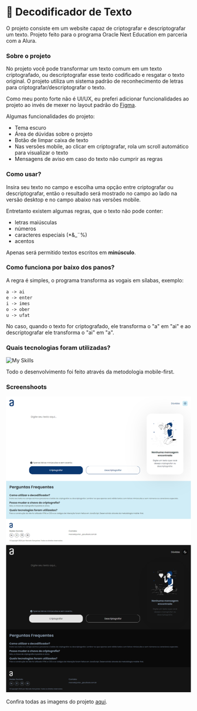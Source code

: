 # 🔐 Decodificador de Texto
O projeto consiste em um website capaz de criptografar e descriptografar um texto. Projeto feito para o programa Oracle Next Education em parceria com a Alura.

### Sobre o projeto
No projeto você pode transformar um texto comum em um texto criptografado, ou descriptografar esse texto codificado e resgatar o texto original. O projeto utiliza um sistema padrão de reconhecimento de letras para criptografar/descriptografar o texto.

Como meu ponto forte não é UI/UX, eu preferi adicionar funcionalidades ao projeto ao invés de mexer no layout padrão do [Figma](https://www.figma.com/file/tvFEYhVfZTjdJ5P24RGV21/Alura-Challenge---Desafio-1---L%C3%B3gica?node-id=16%3A802).

Algumas funcionalidades do projeto:
- Tema escuro
- Área de dúvidas sobre o projeto
- Botão de limpar caixa de texto
- Nas versões mobile, ao clicar em criptografar, rola um scroll automático para visualizar o texto
- Mensagens de aviso em caso do texto não cumprir as regras

### Como usar?
Insira seu texto no campo e escolha uma opção entre criptografar ou descriptografar, então o resultado será mostrado no campo ao lado na versão desktop e no campo abaixo nas versões mobile.

Entretanto existem algumas regras, que o texto não pode conter:
- letras maiúsculas
- números
- caracteres especiais (*&_¨%)
- acentos
  
Apenas será permitido textos escritos em **minúsculo**.

### Como funciona por baixo dos panos?
A regra é simples, o programa transforma as vogais em sílabas, exemplo:
```
a -> ai
e -> enter
i -> imes
o -> ober
u -> ufat
```

No caso, quando o texto for criptografado, ele transforma o "a" em "ai" e ao descriptografar ele transforma o "ai" em "a".

### Quais tecnologias foram utilizadas?
![My Skills](https://skillicons.dev/icons?i=js,html,css)

Todo o desenvolvimento foi feito através da metodologia mobile-first.
### Screenshoots

<img src="./public/screenshoots/desktop/desktop_lm.png">
<img src="./public/screenshoots/desktop/desktop_dm.png">

Confira todas as imagens do projeto <a href="https://github.com/glorylaflare/challenger-one-oracle-alura/tree/main/public/screenshoots">aqui</a>.